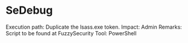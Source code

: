 # SeDebug

Execution path: Duplicate the lsass.exe token.
Impact: Admin
Remarks: Script to be found at FuzzySecurity
Tool: PowerShell
